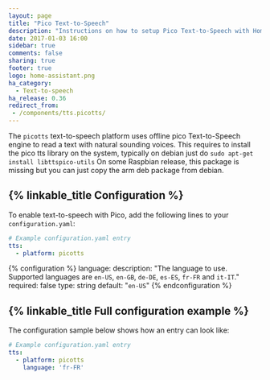 ```yaml
---
layout: page
title: "Pico Text-to-Speech"
description: "Instructions on how to setup Pico Text-to-Speech with Home Assistant."
date: 2017-01-03 16:00
sidebar: true
comments: false
sharing: true
footer: true
logo: home-assistant.png
ha_category:
  - Text-to-speech
ha_release: 0.36
redirect_from:
 - /components/tts.picotts/
---
```


The `picotts` text-to-speech platform uses offline pico Text-to-Speech engine to read a text with natural sounding voices.
This requires to install the pico tts library on the system, typically on debian just do `sudo apt-get install libttspico-utils`
On some Raspbian release, this package is missing but you can just copy the arm deb package from debian.

## {% linkable_title Configuration %}

To enable text-to-speech with Pico, add the following lines to your `configuration.yaml`:

```yaml
# Example configuration.yaml entry
tts:
  - platform: picotts
```

{% configuration %}
language:
  description: "The language to use. Supported languages are `en-US`, `en-GB`, `de-DE`, `es-ES`, `fr-FR` and `it-IT`."
  required: false
  type: string
  default: "`en-US`"
{% endconfiguration %}

## {% linkable_title Full configuration example %}

The configuration sample below shows how an entry can look like:

```yaml
# Example configuration.yaml entry
tts:
  - platform: picotts
    language: 'fr-FR'
```
